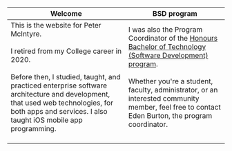 Welcome | BSD program
--- | ---
This is the website for Peter McIntyre.<br><br>I retired from my College career in 2020.<br><br>Before then, I studied, taught, and practiced enterprise software architecture and development, that used web technologies, for both apps and services. I also taught iOS mobile app programming.<br><br> | I was also the Program Coordinator of the [Honours Bachelor of Technology (Software Development) program](https://www.senecacollege.ca/programs/fulltime/BSD.html).<br><br>Whether you're a student, faculty, administrator, or an interested community member, feel free to contact Eden Burton, the program coordinator.<br><br>
